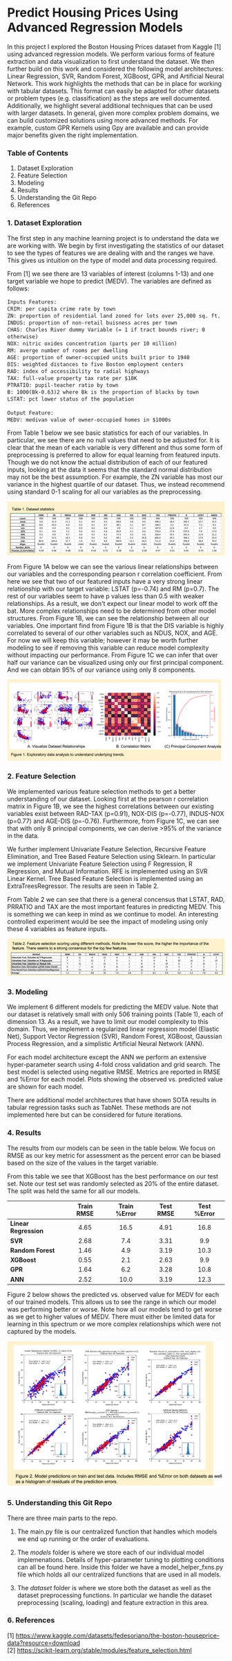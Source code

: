 # Predict Housing Prices Using Advanced Regression Models
In this project I explored the Boston Housing Prices dataset from Kaggle [1] using advanced regression models. We 
perform various forms of feature extraction and data visualization to first understand the dataset. We then further
build on this work and considered the following model architectures: Linear Regression, SVR, Random Forest, XGBoost, 
GPR, and Artificial Neural Network. This work highlights the methods that can be in place for working with tabular 
datasets. This format can easily be adapted for other datasets or problem types (e.g. classification) as the steps are
well documented. Additionally, we highlight several additional techniques that can be used with larger datasets.
In general, given more complex problem domains, we can build customized solutions using more advanced methods. For
example, custom GPR Kernels using Gpy are available and can provide major benefits given the right implementation.


### Table of Contents
1. Dataset Exploration
2. Feature Selection
3. Modeling
4. Results
5. Understanding the Git Repo
6. References

### 1. Dataset Exploration

The first step in any machine learning project is to understand the data we are working with. We begin by first
investigating the statistics of our dataset to see the types of features we are dealing with and the ranges
we have. This gives us intuition on the type of model and data processing required. 

From [1] we see there are 13
variables of interest (columns 1-13) and one target variable we hope to predict (MEDV). The variables are defined as 
follows:  

    Inputs Features:
    CRIM: per capita crime rate by town
    ZN: proportion of residential land zoned for lots over 25,000 sq. ft.
    INDUS: proportion of non-retail buisness acres per town
    CHAS: Charles River dummy Variable (= 1 if tract bounds river; 0 otherwise)
    NOX: nitric oxides concentration (parts per 10 million)
    RM: averge number of rooms per dwelling
    AGE: proportion of owner-occupied units built prior to 1940
    DIS: weighted distances to five Boston employment centers
    RAD: index of accessibility to radial highways
    TAX: full-value property tax rate per $10K
    PTRATIO: pupil-teacher ratio by town
    B: 1000(Bk-0.63)2 where Bk is the proportion of blacks by town
    LSTAT: pct lower status of the population

    Output Feature:
    MEDV: medivan value of owner-occupied homes in $1000s

From Table 1 below we see basic statistics for each of our variables. In particular, we see there are no null values that
need to be adjusted for. It is clear that the mean of each variable is very different and thus some form of preprocessing
is preferred to allow for equal learning from featured inputs. Though we do not know the actual distribution of each of our 
featured inputs, looking at the data it seems that the standard normal distribution may not be the best assumption.
For example, the ZN variable has most our variance in the highest quartile of our dataset. Thus, we instead recommend
using standard 0-1 scaling for all our variables as the preprocessing. 

![](images/Dataset_Statistics.png)

From Figure 1A below we can see the various linear relationships between our variables and the corresponding 
pearson r correlation coefficient. From here we see that two of our featured inputs have a very strong linear relationship
with our target variable: LSTAT (p=-0.74) and RM (p=0.7). The rest of our variables seem to have p values less than 
0.5 with weaker relationships. As a result, we don't expect our linear model to work off the bat. More complex relationships
need to be determined from other model structures. From Figure 1B, we can see the relationship between all our variables.
One important find from Figure 1B is that the DIS variable is highly correlated to several of our other variables such as 
NDUS, NOX, and AGE. For now we will keep this variable; however it may be worth further modeling to see if removing this variable
can reduce model complexity without impacting our performance. From Figure 1C we can infer that over half our variance can be
visualized using only our first principal component. And we can obtain 95% of our variance using only 8 components.

![](images/Dataset_Exploration.png)


### 2. Feature Selection

We implemented various feature selection methods to get a better understanding of our dataset.
Looking first at the pearson r correlation matrix in Figure 1B, we see the highest correlations between
our existing variables exist between RAD-TAX (p=0.91), NOX-DIS (p=-0.77), INDUS-NOX (p=0.77) and 
AGE-DIS (p=-0.76). Furthermore, from Figure 1C, we can see that with only 8 principal components, 
we can derive >95% of the variance in the data.

We further implement Univariate Feature Selection, Recursive Feature Elimination, and Tree Based
Feature Selection using Sklearn. In particular we implement Univariate Feature Selection using F Regression,
R Regression, and Mutual Information. RFE is implemented using an SVR Linear Kernel. Tree Based Feature
Selection is implemented using an ExtraTreesRegressor. The results are seen in Table 2.

From Table 2 we can see that there is a general concensus that LSTAT, RAD, PRRATIO and TAX are
the most important features in predicting MEDV. This is something we can keep in mind as we continue to model.
An interesting controlled experiment would be see the impact of modeling using only these 4 variables as 
feature inputs. 

![](images/Feature_Selection.png)


### 3. Modeling

We implement 6 different models for predicting the MEDV value. Note that our dataset is relatively small
with only 506 training points (Table 1), each of dimension 13. As a result, we have to limit our model 
complexity to this domain. Thus, we implement a regularized linear regression model (Elastic Net), 
Support Vector Regression (SVR), Random Forest, XGBoost, Gaussian Process Regression, and a simplistic
Artificial Neural Network (ANN). 

For each model architecture except the ANN we perform an extensive hyper-parameter search using
4-fold cross validation and grid search. The best model is selected using negative RMSE. 
Metrics are reported in RMSE and %Error for each model. Plots showing the observed vs. predicted
value are shown for each model.

There are additional model architectures that have shown SOTA results in tabular regression tasks
such as TabNet. These methods are not implemented here but can be considered for future iterations.


### 4. Results

The results from our models can be seen in the table below. We focus on RMSE as our key metric for assessment
as the percent error can be biased based on the size of the values in the target variable. 

From this table we see that XGBoost has the best performance on our test set. Note
our test set was randomly selected as 20% of the entire dataset. The split was held the same for all
our models.

|                       | **Train RMSE** | **Train %Error** | **Test RMSE** | **Test %Error** |
|-----------------------|:--------------:|:----------------:|:-------------:|:---------------:|
| **Linear Regression** |      4.65      |       16.5       |      4.91     |       16.8      |
| **SVR**               |      2.68      |        7.4       |      3.31     |       9.9      |
| **Random Forest**     |      1.46      |        4.9       |      3.19     |       10.3      |
| **XGBoost**           |      0.55      |        2.1       |      2.63     |       9.9       |
| **GPR**               |      1.64      |        6.2       |      3.28     |       10.8      |
| **ANN**               |      2.52      |       10.0       |      3.19     |       12.3      |

Figure 2 below shows the predicted vs. observed value for MEDV for each of our trained models.
This allows us to see the range in which our model was performing better or worse. Note how
all our models tend to get worse as we get to higher values of MEDV. There must either be limited data
for learning in this spectrum or we more complex relationships which were not captured by the models.

![](images/Model_Predictions.png)


### 5. Understanding this Git Repo
There are three main parts to the repo.
1. The main.py file is our centralized function that handles which models we end up running or the order of
evaluations.
   
2. The *models* folder is where we store each of our individual model implemenations. Details of hyper-parameter
tuning to plotting conditions can all be found here. Inside this folder we have a model_helper_fxns.py file which
   holds all our centralized functions that are used in all models.
   
3. The *dataset* folder is where we store both the dataset as well as the dataset preprocessing functions. In particular
we handle the dataset preprocessing (scaling, loading) and feature extraction in this area.

### 6. References  
[1] https://www.kaggle.com/datasets/fedesoriano/the-boston-houseprice-data?resource=download  
[2] https://scikit-learn.org/stable/modules/feature_selection.html
